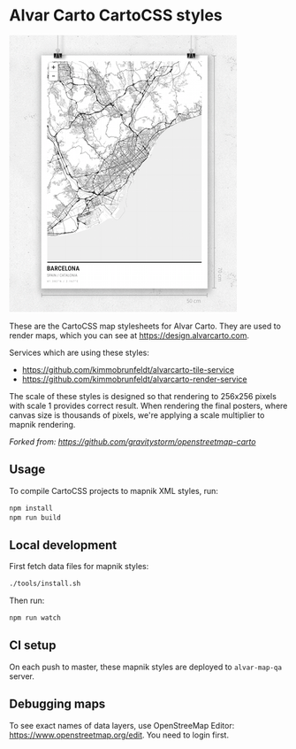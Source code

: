 # Alvar Carto CartoCSS styles

![screenshot](docs/screenshot.png)

These are the CartoCSS map stylesheets for Alvar Carto. They are used to render maps, which you can see at https://design.alvarcarto.com.

Services which are using these styles:

* https://github.com/kimmobrunfeldt/alvarcarto-tile-service
* https://github.com/kimmobrunfeldt/alvarcarto-render-service

The scale of these styles is designed so that rendering to 256x256 pixels with
scale 1 provides correct result. When rendering the final posters, where canvas size
is thousands of pixels, we're applying a scale multiplier to mapnik rendering.

*Forked from: https://github.com/gravitystorm/openstreetmap-carto*

## Usage

To compile CartoCSS projects to mapnik XML styles, run:

```bash
npm install
npm run build
```

## Local development

First fetch data files for mapnik styles:

```bash
./tools/install.sh
```

Then run:

```bash
npm run watch
```

## CI setup

On each push to master, these mapnik styles are deployed to `alvar-map-qa` server.

## Debugging maps

To see exact names of data layers, use OpenStreeMap Editor: https://www.openstreetmap.org/edit. You need to login first.

